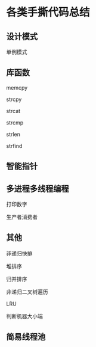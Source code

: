 # 各类手撕代码总结

## 设计模式

单例模式







## 库函数

memcpy

strcpy

strcat

strcmp

strlen

strfind







## 智能指针







## 多进程多线程编程

打印数字

生产者消费者







## 其他

非递归快排

堆排序

归并排序

非递归二叉树遍历

LRU

判断机器大小端





## 简易线程池

